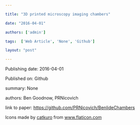 ---
title: "3D printed microscopy imaging chambers"
date: "2016-04-01"
authors: ['admin']
tags:  ['Web Article', 'None', 'Github']
layout: "post"
---
Publishing date: 2016-04-01

Published on: Github

summary: None

authors: Ben Goodnow, PRNicovich

link to paper: https://github.com/PRNicovich/BenlideChambers

Icons made by <a href="https://www.flaticon.com/free-icon/bookshelves_3576884" title="catkuro">catkuro</a> from <a href="https://www.flaticon.com/" title="Flaticon"> www.flaticon.com</a>